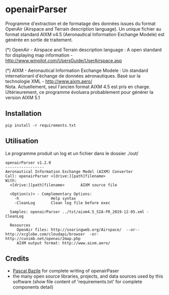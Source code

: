 # openairParser

Programme d'extraction et de formatage des données issues du format OpenAir (Airspace and Terrain description language).
Un unique fichier au format standard AIXM v4.5 (Aeronautical Information Exchange Modele) est générée en sortie de traitement.  


(*) OpenAir - Airspace and Terrain description language : A open standard for displaying map information - http://www.winpilot.com/UsersGuide/UserAirspace.asp

(*) AIXM - Aeronautical Information Exchange Modele : Un standard internationanl d'échange de données aéronautiques. Basé sur la technologie XML - http://www.aixm.aero/   
Nota. Actuellement, seul l'ancien format AIXM 4.5 est pris en charge. Ultérieurement, ce programme évoluera probablement pour générer la version AIXM 5.1  


## Installation
```
pip install -r requirements.txt
```

## Utilisation
Le programme produit un log et un fichier dans le dossier ./out/  
```
openairParser v1.2.0  
-----------------  
Aeronautical Information Exchange Model (AIXM) Converter  
Call: openairParser <[drive:][path]filename>
With:  
  <[drive:][path]filename>       AIXM source file  

  <Option(s)> - Complementary Options:  
    -h              Help syntax  
    -CleanLog       Clean log file before exec  

  Samples: openairParser ../tst/aixm4.5_SIA-FR_2019-12-05.xml -CleanLog  

  Resources  
     OpenAir files: http://soaringweb.org/Airspace/  --or--  http://xcglobe.com/cloudapi/browser  -or-  http://cunimb.net/openair2map.php  
     AIXM output format: http://www.aixm.aero/
```


## Credits
- [Pascal Bazile](https://github.com/BPascal-91/) for complete writing of openairPaser
- the many open source libraries, projects, and data sources used by this software (show file content of 'requirements.txt' for complete components detail)

